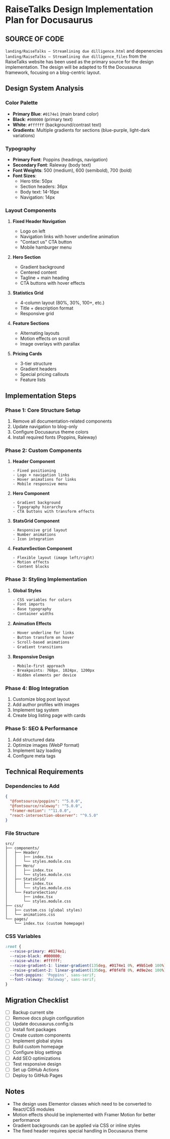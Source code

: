 # RaiseTalks Design Implementation Plan for Docusaurus

## SOURCE OF CODE

`landing/RaiseTalks – Streamlining due dilligence.html` and depenencies `landing/RaiseTalks – Streamlining due dilligence_files` from the RaiseTalks website has been used as the primary source for the design implementation. The design will be adapted to fit the Docusaurus framework, focusing on a blog-centric layout.

## Design System Analysis

### Color Palette

- **Primary Blue**: `#0174e1` (main brand color)
- **Black**: `#000000` (primary text)
- **White**: `#ffffff` (background/contrast text)
- **Gradients**: Multiple gradients for sections (blue-purple, light-dark variations)

### Typography

- **Primary Font**: Poppins (headings, navigation)
- **Secondary Font**: Raleway (body text)
- **Font Weights**: 500 (medium), 600 (semibold), 700 (bold)
- **Font Sizes**:
  - Hero title: 50px
  - Section headers: 36px
  - Body text: 14-16px
  - Navigation: 14px

### Layout Components

1. **Fixed Header Navigation**

   - Logo on left
   - Navigation links with hover underline animation
   - "Contact us" CTA button
   - Mobile hamburger menu

2. **Hero Section**

   - Gradient background
   - Centered content
   - Tagline + main heading
   - CTA buttons with hover effects

3. **Statistics Grid**

   - 4-column layout (80%, 30%, 100+, etc.)
   - Title + description format
   - Responsive grid

4. **Feature Sections**

   - Alternating layouts
   - Motion effects on scroll
   - Image overlays with parallax

5. **Pricing Cards**
   - 3-tier structure
   - Gradient headers
   - Special pricing callouts
   - Feature lists

## Implementation Steps

### Phase 1: Core Structure Setup

1. Remove all documentation-related components
2. Update navigation to blog-only
3. Configure Docusaurus theme colors
4. Install required fonts (Poppins, Raleway)

### Phase 2: Custom Components

1. **Header Component**

   ```tsx
   - Fixed positioning
   - Logo + navigation links
   - Hover animations for links
   - Mobile responsive menu
   ```

2. **Hero Component**

   ```tsx
   - Gradient background
   - Typography hierarchy
   - CTA buttons with transform effects
   ```

3. **StatsGrid Component**

   ```tsx
   - Responsive grid layout
   - Number animations
   - Icon integration
   ```

4. **FeatureSection Component**
   ```tsx
   - Flexible layout (image left/right)
   - Motion effects
   - Content blocks
   ```

### Phase 3: Styling Implementation

1. **Global Styles**

   ```css
   - CSS variables for colors
   - Font imports
   - Base typography
   - Container widths
   ```

2. **Animation Effects**

   ```css
   - Hover underline for links
   - Button transform on hover
   - Scroll-based animations
   - Gradient transitions
   ```

3. **Responsive Design**
   ```css
   - Mobile-first approach
   - Breakpoints: 768px, 1024px, 1200px
   - Hidden elements per device
   ```

### Phase 4: Blog Integration

1. Customize blog post layout
2. Add author profiles with images
3. Implement tag system
4. Create blog listing page with cards

### Phase 5: SEO & Performance

1. Add structured data
2. Optimize images (WebP format)
3. Implement lazy loading
4. Configure meta tags

## Technical Requirements

### Dependencies to Add

```json
{
  "@fontsource/poppins": "^5.0.0",
  "@fontsource/raleway": "^5.0.0",
  "framer-motion": "^11.0.0",
  "react-intersection-observer": "^9.5.0"
}
```

### File Structure

```
src/
├── components/
│   ├── Header/
│   │   ├── index.tsx
│   │   └── styles.module.css
│   ├── Hero/
│   │   ├── index.tsx
│   │   └── styles.module.css
│   ├── StatsGrid/
│   │   ├── index.tsx
│   │   └── styles.module.css
│   └── FeatureSection/
│       ├── index.tsx
│       └── styles.module.css
├── css/
│   ├── custom.css (global styles)
│   └── animations.css
└── pages/
    └── index.tsx (custom homepage)
```

### CSS Variables

```css
:root {
  --raise-primary: #0174e1;
  --raise-black: #000000;
  --raise-white: #ffffff;
  --raise-gradient-1: linear-gradient(135deg, #0174e1 0%, #9b51e0 100%);
  --raise-gradient-2: linear-gradient(135deg, #f0f4f8 0%, #d9e2ec 100%);
  --font-poppins: 'Poppins', sans-serif;
  --font-raleway: 'Raleway', sans-serif;
}
```

## Migration Checklist

- [ ] Backup current site
- [ ] Remove docs plugin configuration
- [ ] Update docusaurus.config.ts
- [ ] Install font packages
- [ ] Create custom components
- [ ] Implement global styles
- [ ] Build custom homepage
- [ ] Configure blog settings
- [ ] Add SEO optimizations
- [ ] Test responsive design
- [ ] Set up GitHub Actions
- [ ] Deploy to GitHub Pages

## Notes

- The design uses Elementor classes which need to be converted to React/CSS modules
- Motion effects should be implemented with Framer Motion for better performance
- Gradient backgrounds can be applied via CSS or inline styles
- The fixed header requires special handling in Docusaurus theme
